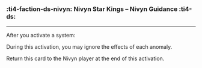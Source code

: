 ### :ti4-faction-ds-nivyn: __Nivyn Star Kings – Nivyn Guidance__ :ti4-ds:

---
After you activate a system:

During this activation, you may ignore the effects of each anomaly.

Return this card to the Nivyn player at the end of this activation.
